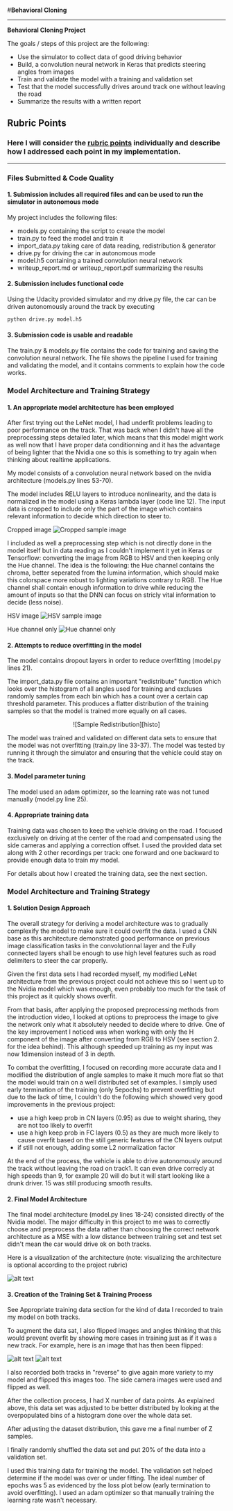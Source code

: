 #**Behavioral Cloning** 

---

**Behavioral Cloning Project**

The goals / steps of this project are the following:
* Use the simulator to collect data of good driving behavior
* Build, a convolution neural network in Keras that predicts steering angles from images
* Train and validate the model with a training and validation set
* Test that the model successfully drives around track one without leaving the road
* Summarize the results with a written report


[//]: # (Image References)

[image1]: ./examples/placeholder.png "Model Visualization"
[image2]: ./examples/placeholder.png "Grayscaling"
[image3]: ./examples/placeholder_small.png "Recovery Image"
[image4]: ./examples/placeholder_small.png "Recovery Image"
[image5]: ./examples/placeholder_small.png "Recovery Image"
[image6]: ./examples/placeholder_small.png "Normal Image"
[image7]: ./examples/placeholder_small.png "Flipped Image"
[histo]: ./images/histo.png "Redistrubtion of the training set"
[step1]: ./images/step1.png "Step1"
[step2]: ./images/step2.png "Step2"
[step3]: ./images/step3.png "Step3"

## Rubric Points
### Here I will consider the [rubric points](https://review.udacity.com/#!/rubrics/432/view) individually and describe how I addressed each point in my implementation.  

---
### Files Submitted & Code Quality

#### 1. Submission includes all required files and can be used to run the simulator in autonomous mode

My project includes the following files:
* models.py containing the script to create the model
* train.py to feed the model and train it
* import_data.py taking care of data reading, redistribution & generator
* drive.py for driving the car in autonomous mode
* model.h5 containing a trained convolution neural network 
* writeup_report.md or writeup_report.pdf summarizing the results

#### 2. Submission includes functional code
Using the Udacity provided simulator and my drive.py file, the car can be driven autonomously around the track by executing 
```sh
python drive.py model.h5
```

#### 3. Submission code is usable and readable

The train.py & models.py file contains the code for training and saving the convolution neural network. The file shows the pipeline I used for training and validating the model, and it contains comments to explain how the code works.

### Model Architecture and Training Strategy

#### 1. An appropriate model architecture has been employed

After first trying out the LeNet model, I had underfit problems leading to poor performance on the track. That was back when I didn't have all the preprocessing steps detailed later, which means that this model might work as well now that I have proper data conditionning and it has the advantage of being lighter that the Nvidia one so this is something to try again when thinking about realtime applications.

My model consists of a convolution neural network based on the nvidia architecture (models.py lines 53-70). 

The model includes RELU layers to introduce nonlinearity, and the data is normalized in the model using a Keras lambda layer (code line 12). The input data is cropped to include only the part of the image which contains relevant information to decide which direction to steer to.

Cropped image
![Cropped sample image][step1]

I included as well a preprocessing step which is not directly done in the model itself but in data reading as I couldn't implement it yet in Keras or Tensorflow: converting the image from RGB to HSV and then keeping only the Hue channel. The idea is the following: the Hue channel contains the chroma, better seperated from the lumina information, which should make this colorspace more robust to lighting variations contrary to RGB. The Hue channel shall contain enough information to drive while reducing the amount of inputs so that the DNN can focus on stricly vital information to decide (less noise).

HSV image
![HSV sample image][step2]

Hue channel only
![Hue channel only][step3]

#### 2. Attempts to reduce overfitting in the model

The model contains dropout layers in order to reduce overfitting (model.py lines 21). 

The import_data.py file contains an important "redistribute" function which looks over the histogram of all angles used for training and excluses randomly samples from each bin which has a count over a certain cap threshold parameter.
This produces a flatter distribution of the training samples so that the model is trained more equally on all cases.
<p align="center">
![Sample Redistribution][histo]
</p>
The model was trained and validated on different data sets to ensure that the model was not overfitting (train.py line 33-37). The model was tested by running it through the simulator and ensuring that the vehicle could stay on the track.

#### 3. Model parameter tuning

The model used an adam optimizer, so the learning rate was not tuned manually (model.py line 25).

#### 4. Appropriate training data

Training data was chosen to keep the vehicle driving on the road. I focused exclusively on driving at the center of the road and compensated using the side cameras and applying a correction offset. I used the provided data set along with 2 other recordings per track: one forward and one backward to provide enough data to train my model.

For details about how I created the training data, see the next section. 

### Model Architecture and Training Strategy

#### 1. Solution Design Approach

The overall strategy for deriving a model architecture was to gradually complexify the model to make sure it could overfit the data. I used a CNN base as this architecture demonstrated good performance on previous image classification tasks in the convolutionnal layer and the Fully connected layers shall be enough to use high level features such as road delimiters to steer the car properly.

Given the first data sets I had recorded myself, my modified LeNet architecture from the previous project could not achieve this so I went up to the Nvidia model which was enough, even probably too much for the task of this project as it quickly shows overfit.

From that basis, after applying the proposed preprocessing methods from the introduction video, I looked at options to preprocess the image to give the network only what it absolutely needed to decide where to drive. One of the key improvement I noticed was when working with only the H component of the image after converting from RGB to HSV (see section 2. for the idea behind). This although speeded up training as my input was now 1dimension instead of 3 in depth.

To combat the overfitting, I focused on recording more accurate data and I modified the distribution of angle samples to make it much more flat so that the model would train on a well distributed set of examples.
I simply used early termination of the training (only 5epochs) to prevent overfitting but due to the lack of time, I couldn't do the following which showed very good improvements in the previous project:
- use a high keep prob in CN layers (0.95) as due to weight sharing, they are not too likely to overfit
- use a high keep prob in FC layers (0.5) as they are much more likely to cause overfit based on the still generic features of the CN layers output
- if still not enough, adding some L2 normalization factor

At the end of the process, the vehicle is able to drive autonomously around the track without leaving the road on track1. It can even drive correcly at high speeds than 9, for example 20 will do but it will start looking like a drunk driver. 15 was still producing smooth results.

#### 2. Final Model Architecture

The final model architecture (model.py lines 18-24) consisted directly of the Nvidia model. The major difficulty in this project to me was to correctly choose and preprocess the data rather than choosing the correct network architecture as a MSE with a low distance between training set and test set didn't mean the car would drive ok on both tracks.

Here is a visualization of the architecture (note: visualizing the architecture is optional according to the project rubric)

![alt text][image1]

#### 3. Creation of the Training Set & Training Process

See Appropriate training data section for the kind of data I recorded to train my model on both tracks.

To augment the data sat, I also flipped images and angles thinking that this would prevent overfit by showing more cases in training just as if it was a new track. For example, here is an image that has then been flipped:

![alt text][image6]
![alt text][image7]

I also recorded both tracks in "reverse" to give again more variety to my model and flipped this images too.
The side camera images were used and flipped as well.

After the collection process, I had X number of data points. As explained above, this data set was adjusted to be better distributed by looking at the overpopulated bins of a histogram done over the whole data set.

After adjusting the dataset distribution, this gave me a final number of Z samples.

I finally randomly shuffled the data set and put 20% of the data into a validation set. 

I used this training data for training the model. The validation set helped determine if the model was over or under fitting. The ideal number of epochs was 5 as evidenced by the loss plot below (early termination to avoid overfitting). I used an adam optimizer so that manually training the learning rate wasn't necessary.
